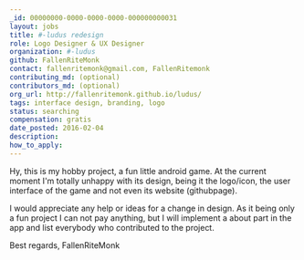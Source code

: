 ```yaml
---
_id: 00000000-0000-0000-0000-000000000031
layout: jobs
title: #-ludus redesign
role: Logo Designer & UX Designer
organization: #-ludus
github: FallenRiteMonk
contact: fallenritemonk@gmail.com, FallenRitemonk
contributing_md: (optional)
contributors_md: (optional)
org_url: http://fallenritemonk.github.io/ludus/
tags: interface design, branding, logo
status: searching
compensation: gratis
date_posted: 2016-02-04
description:
how_to_apply:
---
```

Hy,
this is my hobby project, a fun little android game.
At the current moment I'm totally unhappy with its design, being it the logo/icon, the user interface of the game and not even its website (githubpage).

I would appreciate any help or ideas for a change in design.
As it being only a fun project I can not pay anything, but I will implement a about part in the app and list everybody who contributed to the project.

Best regards,
FallenRiteMonk
